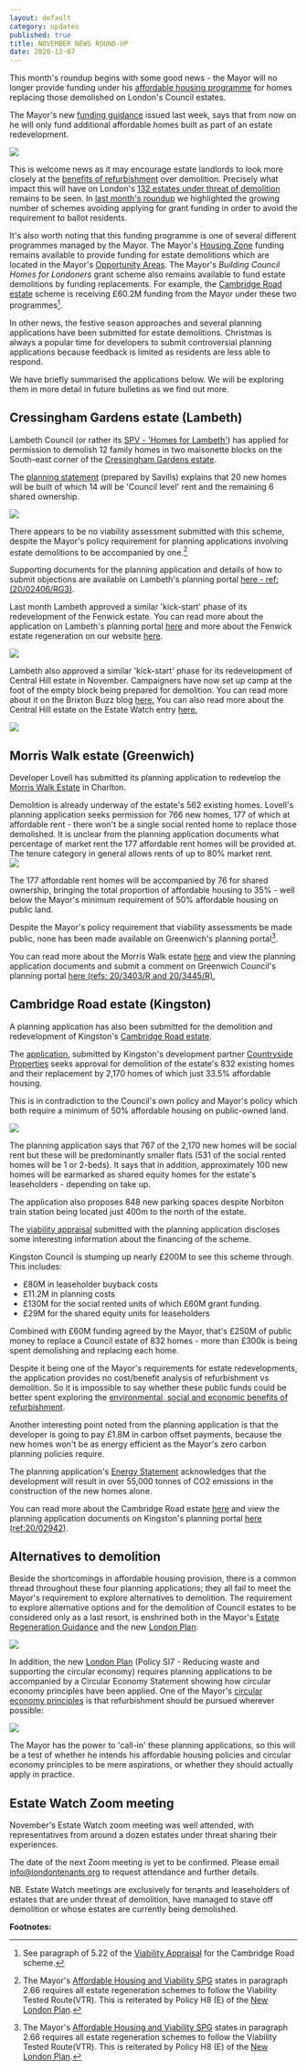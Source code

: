 ```yaml
---
layout: default
category: updates
published: true 
title: NOVEMBER NEWS ROUND-UP
date: 2020-12-07
---
```

This month's roundup begins with some good news - the Mayor will no longer provide funding under his [affordable housing programme](https://www.london.gov.uk/what-we-do/housing-and-land/increasing-housing-supply/2022-2032-affordable-housing-funding-requirement-london) for homes replacing those demolished on London's Council estates.

The Mayor's new [funding guidance](https://www.london.gov.uk/sites/default/files/201123_homes_for_londoners_-_affordable_homes_programme_2021-2026_-_funding_guidance_fa.pdf) issued last week, says that from now on he will only fund additional affordable homes built as part of an estate redevelopment.

<img src="/images/guidegla.jpg" class="img-fluid rounded img-thumbnail">

This is welcome news as it may encourage estate landlords to look more closely at the [benefits of refurbishment](https://estatewatch.london/refurbishment/) over demolition. Precisely what impact this will have on London's [132 estates under threat of demolition](https://estatewatch.london/underthreat/estatesatrisk/) remains to be seen. In [last month's roundup](https://estatewatch.london/september-news-roundup/) we highlighted the growing number of schemes avoiding applying for grant funding in order to avoid the requirement to ballot residents.

It's also worth noting that this funding programme is one of several different programmes managed by the Mayor. The Mayor's [Housing Zone](https://www.london.gov.uk/what-we-do/housing-and-land/increasing-housing-supply/housing-zones) funding remains available to provide funding for estate demolitions which are located in the Mayor's [Opportunity Areas](https://www.london.gov.uk/what-we-do/planning/implementing-london-plan/opportunity-areas/what-are-opportunity-areas). The Mayor's _Building Council Homes for Londoners_ grant scheme also remains available to fund estate demolitions by funding replacements. For example, the [Cambridge Road estate](https://estatewatch.london/estates/kingston/cambridgeroad/) scheme is receiving £60.2M funding from the Mayor under these two programmes[^1].

In other news, the festive season approaches and several planning applications have been submitted for estate demolitions. Christmas is always a popular time for developers to submit controversial planning applications because feedback is limited as residents are less able to respond.

We have briefly summarised the applications below. We will be exploring them in more detail in future bulletins as we find out more.

## Cressingham Gardens estate (Lambeth)
Lambeth Council (or rather its [SPV - 'Homes for Lambeth'](https://www.homesforlambeth.co.uk/)) has applied for permission to demolish 12 family homes in two maisonette blocks on the South-east corner of the [Cressingham Gardens estate](https://estatewatch.london/estates/lambeth/cressingham/).

The [planning statement](https://planning.lambeth.gov.uk/online-applications/files/83BAE4274987382EE947282499316D28/pdf/20_02406_RG3-REVISED_PLANNING_STATEMENT-2579279.pdf) (prepared by Savills) explains that 20 new homes will be built of which 14 will be 'Council level' rent and the remaining 6 shared ownership.

<img src="/images/trise.png" class="img-fluid rounded img-thumbnail">

There appears to be no viability assessment submitted with this scheme, despite the Mayor's policy requirement for planning applications involving estate demolitions to be accompanied by one.[^2]

Supporting documents for the planning application and details of how to submit objections are available on Lambeth's planning portal [here - ref:(20/02406/RG3)](https://planning.lambeth.gov.uk/online-applications/applicationDetails.do?activeTab=documents&keyVal=QDRW4MBOGMR00). 

Last month Lambeth approved a similar 'kick-start' phase of its redevelopment of the Fenwick estate. You can read more about the application on Lambeth's planning portal [here](https://moderngov.lambeth.gov.uk/documents/s122755/PAC%20-%20Fenwick%2020-02374-RG3%20FINAL.pdf) and more about the Fenwick estate regeneration on our website [here](https://estatewatch.london/estates/lambeth/fenwick/).

<img src="/images/fwickkick.png" class="img-fluid rounded img-thumbnail">

Lambeth also approved a similar 'kick-start' phase for its redevelopment of Central Hill estate in November. Campaigners have now set up camp at the foot of the empty block being prepared for demolition. You can read more about it on the Brixton Buzz blog [here.](https://www.brixtonbuzz.com/2020/12/campaigners-set-up-camp-to-stop-lambeth-demolishing-truslove-house-on-the-central-hill-estate-photos/) You can also read more about the Central Hill estate on the Estate Watch entry [here.](https://estatewatch.london/estates/lambeth/centrallhill/)

<img src="https://i0.wp.com/www.brixtonbuzz.com/images/central-hill-tents-01.jpg" class="img-fluid rounded img-thumbnail">

## Morris Walk estate (Greenwich)
Developer Lovell has submitted its planning application to redevelop the [Morris Walk Estate](https://estatewatch.london/estates/greenwich/morriswalk/) in Charlton.

Demolition is already underway of the estate's 562 existing homes. Lovell's planning application seeks permission for 766 new homes, 177 of which at affordable rent - there won't be a single social rented home to replace those demolished. It is unclear from the planning application documents what percentage of market rent the 177 affordable rent homes will be provided at. The tenure category in general allows rents of up to 80% market rent.   
<img src="https://estatewatch.london/images/mw2.png" class="img-fluid rounded img-thumbnail">

The 177 affordable rent homes will be accompanied by 76 for shared ownership, bringing the total proportion of affordable housing to 35% - well below the Mayor's minimum requirement of 50% affordable housing on public land.

Despite the Mayor's policy requirement that viability assessments be made public, none has been made available on Greenwich's planning portal[^2].

You can read more about the Morris Walk estate [here](https://estatewatch.london/estates/greenwich/morriswalk/) and view the planning application documents and submit a comment on Greenwich Council's planning portal [here (refs: 20/3403/R and 20/3445/R).](https://planning.royalgreenwich.gov.uk/online-applications/applicationDetails.do?activeTab=documents&keyVal=_GRNW_DCAPR_104919)

## Cambridge Road estate (Kingston)
A planning application has also been submitted for the demolition and redevelopment of Kingston's [Cambridge Road estate](https://estatewatch.london/estates/kingston/cambridgeroad/).

The [application](https://publicaccess.kingston.gov.uk/online-applications/applicationDetails.do?activeTab=documents&keyVal=QK385KNH00H00), submitted by Kingston's development partner [Countryside Properties](https://www.countrysideproperties.com/) seeks approval for demolition of the estate's 832 existing homes and their replacement by 2,170 homes of which just 33.5% affordable housing.

This is in contradiction to the Council's own policy and Mayor's policy which both require a minimum of 50% affordable housing on public-owned land. 

<img src="/images/croadaerial.png" class="img-fluid rounded img-thumbnail">

The planning application says that 767 of the 2,170 new homes will be social rent but these will be predominantly smaller flats (531 of the social rented homes will be 1 or 2-beds). It says that in addition, approximately 100 new homes will be earmarked as shared equity homes for the estate's leaseholders - depending on take up. 

The application also proposes 848 new parking spaces despite Norbiton train station being located just 400m to the north of the estate.

The [viability appraisal](https://publicaccess.kingston.gov.uk/online-applications/files/B700018DECE543EDE307FE31F2767E57/pdf/20_02942_FUL-FINANCIAL_VIABILITY_APPRAISAL_-DEC._2020-4589185.pdf) submitted with the planning application discloses some interesting information about the financing of the scheme.

Kingston Council is stumping up nearly £200M to see this scheme through. This includes:

* £80M in leaseholder buyback costs
* £11.2M in planning costs
* £130M for the social rented units of which £60M grant funding.
* £29M for the shared equity units for leaseholders

Combined with £60M funding agreed by the Mayor, that's £250M of public money to replace a Council estate of 832 homes - more than £300k is being spent demolishing and replacing each home. 

Despite it being one of the Mayor's requirements for estate redevelopments, the application provides no cost/benefit analysis of refurbishment vs demolition. So it is impossible to say whether these public funds could be better spent exploring the [environmental, social and economic benefits of refurbishment](http://estatewatch.london/refurbishment).

Another interesting point noted from the planning application is that the developer is going to pay £1.8M in carbon offset payments, because the new homes won't be as energy efficient as the Mayor's zero carbon planning policies require. 

The planning application's [Energy Statement](https://publicaccess.kingston.gov.uk/online-applications/files/7E2224EA3ACA29219051C7CA067126FF/pdf/20_02942_FUL-CRE_-_ENERGY_STATEMENT_PART_1-4584307.pdf) acknowledges that the development will result in over 55,000 tonnes of CO2 emissions in the construction of the new homes alone. 

You can read more about the Cambridge Road estate [here](https://estatewatch.london/estates/kingston/cambridgeroad/) and view the planning application documents on Kingston's planning portal [here (ref:20/02942)](https://publicaccess.kingston.gov.uk/online-applications/applicationDetails.do?activeTab=documents&keyVal=QK385KNH00H00).

## Alternatives to demolition
Beside the shortcomings in affordable housing provision, there is a common thread throughout these four planning applications; they all fail to meet the Mayor's requirement to explore alternatives to demolition. The requirement to explore alternative options and for the demolition of Council estates to be considered only as a last resort, is enshrined both in the Mayor's [Estate Regeneration Guidance](https://www.london.gov.uk/sites/default/files/better-homes-for-local-people-the-mayors-good-practice-guide-to-estate-regeneration.pdf) and the new [London Plan](https://www.london.gov.uk/sites/default/files/intend_to_publish_-_clean.pdf):

<img src="http://estatewatch.london/images/londplanh8.png" class="img-fluid img-thubnail rounded">

In addition, the new [London Plan](https://www.london.gov.uk/sites/default/files/intend_to_publish_-_clean.pdf) (Policy SI7 - Reducing waste and supporting the circular economy) requires planning applications to be accompanied by a Circular Economy Statement showing how circular economy principles have been applied. One of the Mayor's [circular economy principles](https://www.london.gov.uk/sites/default/files/design_for_a_circular_economy_web.pdf) is that refurbishment should be pursued wherever possible: 

<img src="/images/circular.png" class="img-fluid rounded img-thumbnail">

The Mayor has the power to 'call-in' these planning applications, so this will be a test of whether he intends his affordable housing policies and circular economy principles to be mere aspirations, or whether they should actually apply in practice.


## Estate Watch Zoom meeting
November's Estate Watch zoom meeting was well attended, with representatives from around a dozen estates under threat sharing their experiences. 

The date of the next Zoom meeting is yet to be confirmed. Please email info@londontenants.org to request attendance and further details.

NB. Estate Watch meetings are exclusively for tenants and leaseholders of estates that are under threat of demolition, have managed to stave off demolition or whose estates are currently being demolished.


__Footnotes:__

[^1]: See paragraph of 5.22 of the [Viability Appraisal](https://publicaccess.kingston.gov.uk/online-applications/files/B700018DECE543EDE307FE31F2767E57/pdf/20_02942_FUL-FINANCIAL_VIABILITY_APPRAISAL_-DEC._2020-4589185.pdf) for the Cambridge Road scheme. 

[^2]: The Mayor's [Affordable Housing and Viability SPG](https://www.london.gov.uk/what-we-do/planning/implementing-london-plan/london-plan-guidance-and-spgs/affordable-housing-and-viability-supplementary-planning-guidance-spg) states in paragraph 2.66 requires all estate regeneration schemes to follow the Viability Tested Route(VTR). This is reiterated by Policy H8 (E) of the [New London Plan](https://www.london.gov.uk/sites/default/files/intend_to_publish_-_clean.pdf).


<meta name="twitter:card" content="summary" />
<meta name="twitter:site" content="@LondonTenants" />
<meta name="twitter:creator" content="@justspace7" />
<meta property="og:url" content="https://estatewatch.london/november-news-roundup/" />
<meta property="og:title" content="Estate Watch news roundup - November" />
<meta property="og:description" content="Mayor withdraws funding for demolition replacements and four more planning applications submitted for estate demolitions." />
<meta property="og:image" content="https://estatewatch.london/images/guidegla.jpg" />
